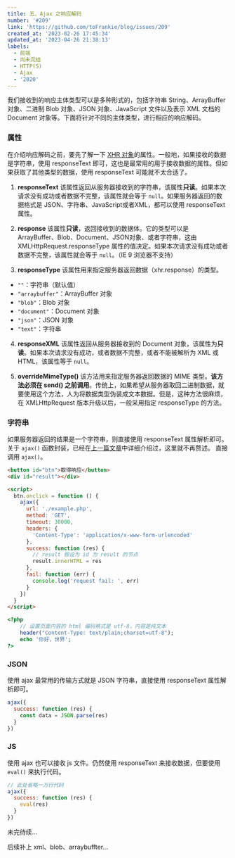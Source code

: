 ```yaml
---
title: 五、Ajax 之响应解码
number: '#209'
link: 'https://github.com/toFrankie/blog/issues/209'
created_at: '2023-02-26 17:45:34'
updated_at: '2023-04-26 21:38:13'
labels:
  - 前端
  - 尚未完结
  - HTTP(S)
  - Ajax
  - '2020'
---
```

我们接收到的响应主体类型可以是多种形式的，包括字符串 String、ArrayBuffer 对象、二进制 Blob 对象、JSON 对象、JavaScript 文件以及表示 XML 文档的 Document 对象等。下面将针对不同的主体类型，进行相应的响应解码。

### 属性

在介绍响应解码之前，要先了解一下 [XHR 对象](https://github.com/toFrankie/blog/issues/205)的属性。一般地，如果接收的数据是字符串，使用 responseText 即可，这也是最常用的用于接收数据的属性。但如果获取了其他类型的数据，使用 responseText 可能就不太合适了。

1. **responseText**
该属性返回从服务器接收到的字符串，该属性**只读**。如果本次请求没有成功或者数据不完整，该属性就会等于 `null`。如果服务器返回的数据格式是 JSON、字符串、JavaScript或者XML，都可以使用 responseText 属性。

2. **response**
该属性**只读**，返回接收到的数据体。它的类型可以是 ArrayBuffer、Blob、Document、JSON对象、或者字符串，这由 XMLHttpRequest.responseType 属性的值决定。如果本次请求没有成功或者数据不完整，该属性就会等于 `null`。（IE 9 浏览器不支持）

3. **responseType**
该属性用来指定服务器返回数据（xhr.response）的类型。
* `""`：字符串（默认值）
* `"arraybuffer"`：ArrayBuffer 对象
* `"blob"`：Blob 对象
* `"document"`：Document 对象
* `"json"`：JSON 对象
* `"text"`：字符串

4. **responseXML**
该属性返回从服务器接收到的 Document 对象，该属性为**只读**。如果本次请求没有成功，或者数据不完整，或者不能被解析为 XML 或 HTML，该属性等于 `null`。

5. **overrideMimeType()**
该方法用来指定服务器返回数据的 MIME 类型。**该方法必须在 send() 之前调用**。传统上，如果希望从服务器取回二进制数据，就要使用这个方法，人为将数据类型伪装成文本数据。但是，这种方法很麻烦，在 XMLHttpRequest 版本升级以后，一般采用指定 responseType 的方法。

### 字符串

如果服务器返回的结果是一个字符串，则直接使用 responseText 属性解析即可。
关于 `ajax()` 函数封装，已经在[上一篇文章](https://github.com/toFrankie/blog/issues/208)中详细介绍过，这里就不再赘述。 直接调用 `ajax()`。

```html
<button id="btn">取得响应</button>
<div id="result"></div>

<script>
  btn.onclick = function () {
    ajax({
      url: './example.php',
      method: 'GET',
      timeout: 30000,
      headers: {
        'Content-Type': 'application/x-www-form-urlencoded'
      },
      success: function (res) {
        // result 假设为 id 为 result 的节点
        result.innerHTML = res
      },
      fail: function (err) {
        console.log('request fail: ', err)
      }
    })
  }
</script>
```

```php
<?php
    // 设置页面内容的 html 编码格式是 utf-8，内容是纯文本
    header("Content-Type: text/plain;charset=utf-8");    
    echo '你好，世界';
?>
```

### JSON 
使用 ajax 最常用的传输方式就是 JSON 字符串，直接使用 responseText 属性解析即可。

```js
ajax({
  success: function (res) {
    const data = JSON.parse(res)
  }
})
```

### JS

使用 ajax 也可以接收 js 文件。仍然使用 responseText 来接收数据，但要使用 `eval()` 来执行代码。

```js
// 此处省略一万行代码
ajax({
  success: function (res) {
    eval(res)
  }
})
```

未完待续...

后续补上 xml、blob、arraybuffter...

